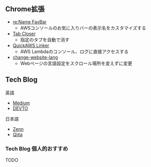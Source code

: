 ## Chrome拡張

- [re:Name FavBar](https://chrome.google.com/webstore/detail/rename-favbar/djibddceopnloddkfmgekaejflcnadli)
  - AWSコンソールのお気に入りバーの表示名をカスタマイズする
- [Tab Closer](https://chrome.google.com/webstore/detail/tab-closer/cmcmmpklddmejocjlienfddkdlggccbd)
  - 指定のタブを自動で消す
- [QuickAWS Linker](https://github.com/shimo164/quick-aws-linker)
  - AWS Lambdaのコンソール、ログに直接アクセスする
- [change-website-lang](https://github.com/shimo164/change-website-lang)
  - Webページの言語設定をスクロール場所を変えずに変更

## Tech Blog

英語

- [Medium](https://medium.com/@shimo164)
- [DEVTO](https://dev.to/shimo_s3)

日本語

- [Zenn](https://zenn.dev/shimo_s3)
- [Qiita](https://qiita.com/shimo_s3)

### Tech Blog 個人的おすすめ

TODO
